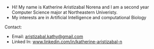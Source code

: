 - Hi! My name is Katherine Aristizabal Norena and I am a second year Computer Science major at Northeastern Univeristy.
- My interests are in Artificial Intelligence and computational Biology

Contact:
- Email: aristizabal.kathy@gmail.com 
- Linked In: www.linkedin.com/in/katherine-aristizabal-n

<!---
kathyaristi/kathyaristi is a ✨ special ✨ repository because its `README.md` (this file) appears on your GitHub profile.
You can click the Preview link to take a look at your changes.
--->
